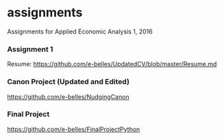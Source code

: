# assignments
Assignments for Applied Economic Analysis 1, 2016

### Assignment 1
Resume: https://github.com/e-belles/UpdatedCV/blob/master/Resume.md

### Canon Project (Updated and Edited)
https://github.com/e-belles/NudgingCanon

### Final Project
https://github.com/e-belles/FinalProjectPython
